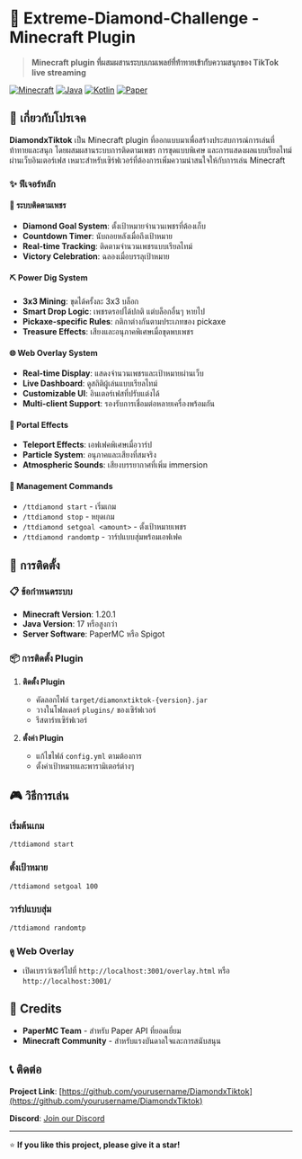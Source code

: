 ﻿# 💎 Extreme-Diamond-Challenge  - Minecraft Plugin

> **Minecraft plugin ที่ผสมผสานระบบเกมเพลย์ที่ท้าทายเข้ากับความสนุกของ TikTok live streaming**

[![Minecraft](https://img.shields.io/badge/Minecraft-1.20.1-brightgreen.svg)](https://www.minecraft.net/)
[![Java](https://img.shields.io/badge/Java-17+-blue.svg)](https://openjdk.java.net/)
[![Kotlin](https://img.shields.io/badge/Kotlin-2.2.0-purple.svg)](https://kotlinlang.org/)
[![Paper](https://img.shields.io/badge/Paper-API-orange.svg)](https://papermc.io/)

## 📖 เกี่ยวกับโปรเจค

**DiamondxTiktok** เป็น Minecraft plugin ที่ออกแบบมาเพื่อสร้างประสบการณ์การเล่นที่ท้าทายและสนุก โดยผสมผสานระบบการติดตามเพชร การขุดแบบพิเศษ และการแสดงผลแบบเรียลไทม์ผ่านเว็บอินเตอร์เฟส เหมาะสำหรับเซิร์ฟเวอร์ที่ต้องการเพิ่มความน่าสนใจให้กับการเล่น Minecraft

### ✨ ฟีเจอร์หลัก

#### 🎯 **ระบบติดตามเพชร**

- **Diamond Goal System**: ตั้งเป้าหมายจำนวนเพชรที่ต้องเก็บ
- **Countdown Timer**: นับถอยหลังเมื่อถึงเป้าหมาย
- **Real-time Tracking**: ติดตามจำนวนเพชรแบบเรียลไทม์
- **Victory Celebration**: ฉลองเมื่อบรรลุเป้าหมาย

#### ⛏️ **Power Dig System**

- **3x3 Mining**: ขุดได้ครั้งละ 3x3 บล็อก
- **Smart Drop Logic**: เพชรดรอปได้ปกติ แต่บล็อกอื่นๆ หายไป
- **Pickaxe-specific Rules**: กติกาต่างกันตามประเภทของ pickaxe
- **Treasure Effects**: เสียงและอนุภาคพิเศษเมื่อขุดพบเพชร

#### 🌐 **Web Overlay System**

- **Real-time Display**: แสดงจำนวนเพชรและเป้าหมายผ่านเว็บ
- **Live Dashboard**: ดูสถิติผู้เล่นแบบเรียลไทม์
- **Customizable UI**: อินเตอร์เฟสที่ปรับแต่งได้
- **Multi-client Support**: รองรับการเชื่อมต่อหลายเครื่องพร้อมกัน

#### 🎪 **Portal Effects**

- **Teleport Effects**: เอฟเฟคพิเศษเมื่อวาร์ป
- **Particle System**: อนุภาคและเสียงที่สมจริง
- **Atmospheric Sounds**: เสียงบรรยากาศที่เพิ่ม immersion

#### 🔧 **Management Commands**

- `/ttdiamond start` - เริ่มเกม
- `/ttdiamond stop` - หยุดเกม
- `/ttdiamond setgoal <amount>` - ตั้งเป้าหมายเพชร
- `/ttdiamond randomtp` - วาร์ปแบบสุ่มพร้อมเอฟเฟค

## 🚀 การติดตั้ง

### 📋 ข้อกำหนดระบบ

- **Minecraft Version**: 1.20.1
- **Java Version**: 17 หรือสูงกว่า
- **Server Software**: PaperMC หรือ Spigot

### 📦 การติดตั้ง Plugin

1. **ติดตั้ง Plugin**

   - คัดลอกไฟล์ `target/diamonxtiktok-{version}.jar`
   - วางในโฟลเดอร์ `plugins/` ของเซิร์ฟเวอร์
   - รีสตาร์ทเซิร์ฟเวอร์

2. **ตั้งค่า Plugin**
   - แก้ไขไฟล์ `config.yml` ตามต้องการ
   - ตั้งค่าเป้าหมายและพารามิเตอร์ต่างๆ

## 🎮 วิธีการเล่น

### เริ่มต้นเกม

```bash
/ttdiamond start
```

### ตั้งเป้าหมาย

```bash
/ttdiamond setgoal 100
```

### วาร์ปแบบสุ่ม

```bash
/ttdiamond randomtp
```

### ดู Web Overlay

- เปิดเบราว์เซอร์ไปที่ `http://localhost:3001/overlay.html` หรือ `http://localhost:3001/`

## 🙏 Credits

- **PaperMC Team** - สำหรับ Paper API ที่ยอดเยี่ยม
- **Minecraft Community** - สำหรับแรงบันดาลใจและการสนับสนุน

## 📞 ติดต่อ

**Project Link**: [https://github.com/yourusername/DiamondxTiktok](https://github.com/yourusername/DiamondxTiktok)

**Discord**: [Join our Discord](https://discord.gg/yourdiscord)

---

⭐ **If you like this project, please give it a star!**

